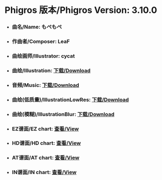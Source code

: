 
# Phigros 版本/Phigros Version:  3.10.0

- ### __曲名/Name:  もぺもぺ__

- ### __作曲者/Composer:  LeaF__

- ### __曲绘画师/Illustrator:  cycat__

- ### __曲绘/Illustration:  [下载/Download](https://github.com/Po6647A/PAR/releases/download/3.10.0/1087.png)__

- ### __音频/Music:  [下载/Download](https://github.com/Po6647A/PAR/releases/download/3.10.0/1737.ogg)__

- ### __曲绘(低质量)/IllustrationLowRes:  [下载/Download](https://github.com/Po6647A/PAR/releases/download/3.10.0/1579.png)__

- ### __曲绘(模糊)/IllustrationBlur:  [下载/Download](https://github.com/Po6647A/PAR/releases/download/3.10.0/1333.png)__


- ### __EZ谱面/EZ chart:  [查看/View](./EZ.json/index.html)__

- ### __HD谱面/HD chart:  [查看/View](./HD.json/index.html)__

- ### __AT谱面/AT chart:  [查看/View](./AT.json/index.html)__

- ### __IN谱面/IN chart:  [查看/View](./IN.json/index.html)__
